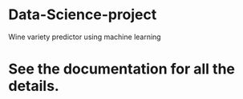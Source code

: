 # Data-Science-project
Wine variety predictor using machine learning

# See the documentation for all the details.
